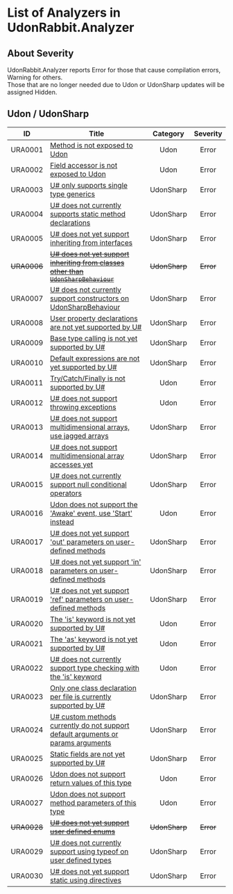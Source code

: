 # List of Analyzers in UdonRabbit.Analyzer

## About Severity

UdonRabbit.Analyzer reports Error for those that cause compilation errors, Warning for others.  
Those that are no longer needed due to Udon or UdonSharp updates will be assigned Hidden.

## Udon / UdonSharp

| ID          | Title                                                                                               |   Category    | Severity  |
| ----------- | --------------------------------------------------------------------------------------------------- | :-----------: | :-------: |
| URA0001     | [Method is not exposed to Udon](./URA0001.md)                                                       |     Udon      |   Error   |
| URA0002     | [Field accessor is not exposed to Udon](./URA0002.md)                                               |     Udon      |   Error   |
| URA0003     | [U# only supports single type generics](./URA0003.md)                                               |   UdonSharp   |   Error   |
| URA0004     | [U# does not currently supports static method declarations](./URA0004.md)                           |   UdonSharp   |   Error   |
| URA0005     | [U# does not yet support inheriting from interfaces](./URA0005.md)                                  |   UdonSharp   |   Error   |
| ~~URA0006~~ | [~~U# does not yet support inheriting from classes other than `UdonSharpBehaviour`~~](./URA0006.md) | ~~UdonSharp~~ | ~~Error~~ |
| URA0007     | [U# does not currently support constructors on UdonSharpBehaviour](./URA0007.md)                    |   UdonSharp   |   Error   |
| URA0008     | [User property declarations are not yet supported by U#](./URA0008.md)                              |   UdonSharp   |   Error   |
| URA0009     | [Base type calling is not yet supported by U#](./URA0009.md)                                        |   UdonSharp   |   Error   |
| URA0010     | [Default expressions are not yet supported by U#](./URA0010.md)                                     |   UdonSharp   |   Error   |
| URA0011     | [Try/Catch/Finally is not supported by U#](./URA0011.md)                                            |     Udon      |   Error   |
| URA0012     | [U# does not support throwing exceptions](./URA0012.md)                                             |     Udon      |   Error   |
| URA0013     | [U# does not support multidimensional arrays, use jagged arrays](./URA0013.md)                      |   UdonSharp   |   Error   |
| URA0014     | [U# does not support multidimensional array accesses yet](./URA0014.md)                             |   UdonSharp   |   Error   |
| URA0015     | [U# does not currently support null conditional operators](./URA0015.md)                            |   UdonSharp   |   Error   |
| URA0016     | [Udon does not support the 'Awake' event, use 'Start' instead](./URA0016.md)                        |     Udon      |   Error   |
| URA0017     | [U# does not yet support 'out' parameters on user-defined methods](./URA0017.md)                    |   UdonSharp   |   Error   |
| URA0018     | [U# does not yet support 'in' parameters on user-defined methods](./URA0018.md)                     |   UdonSharp   |   Error   |
| URA0019     | [U# does not yet support 'ref' parameters on user-defined methods](./URA0019.md)                    |   UdonSharp   |   Error   |
| URA0020     | [The 'is' keyword is not yet supported by U#](./URA0020.md)                                         |     Udon      |   Error   |
| URA0021     | [The 'as' keyword is not yet supported by U#](./URA0021.md)                                         |     Udon      |   Error   |
| URA0022     | [U# does not currently support type checking with the 'is' keyword](./URA0022.md)                   |     Udon      |   Error   |
| URA0023     | [Only one class declaration per file is currently supported by U#](./URA0023.md)                    |   UdonSharp   |   Error   |
| URA0024     | [U# custom methods currently do not support default arguments or params arguments](./URA0024.md)    |   UdonSharp   |   Error   |
| URA0025     | [Static fields are not yet supported by U#](./URA0025.md)                                           |   UdonSharp   |   Error   |
| URA0026     | [Udon does not support return values of this type](./URA0026.md)                                    |     Udon      |   Error   |
| URA0027     | [Udon does not support method parameters of this type](./URA0027.md)                                |     Udon      |   Error   |
| ~~URA0028~~ | [~~U# does not yet support user defined enums~~](./URA0028.md)                                      | ~~UdonSharp~~ | ~~Error~~ |
| URA0029     | [U# does not currently support using typeof on user defined types](./URA0029.md)                    |   UdonSharp   |   Error   |
| URA0030     | [U# does not yet support static using directives](./URA0030.md)                                     |   UdonSharp   |   Error   |
